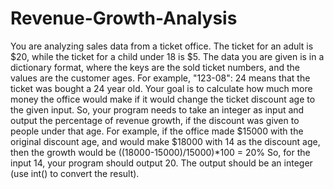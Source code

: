 # Revenue-Growth-Analysis
You are analyzing sales data from a ticket office.  The ticket for an adult is $20, while the ticket for a child under 18 is $5. The data you are given is in a dictionary format, where the keys are the sold ticket numbers, and the values are the customer ages. For example, "123-08": 24 means that the ticket was bought a 24 year old. Your goal is to calculate how much more money the office would make if it would change the ticket discount age to the given input. So, your program needs to take an integer as input and output the percentage of revenue growth, if the discount was given to people under that age.  For example, if the office made $15000 with the original discount age, and would make $18000 with 14 as the discount age, then the growth would be ((18000-15000)/15000)*100 = 20%  So, for the input 14, your program should output 20. The output should be an integer (use int() to convert the result).
